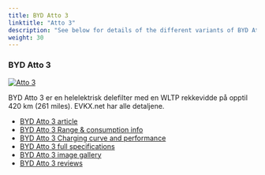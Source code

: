 ```yaml
---
title: BYD Atto 3
linktitle: "Atto 3"
description: "See below for details of the different variants of BYD Atto 3"
weight: 30
---
```

### BYD Atto 3

<a href="/models/byd/atto_3/atto_3/"><img src="https://media.evkx.net/multimedia/models/byd/atto_3/atto_3/main_1_st.jpg" class="img-fluid" alt="Atto 3" ></a>

BYD Atto 3 er en helelektrisk delefilter med en WLTP rekkevidde på opptil 420 km (261 miles). EVKX.net har alle detaljene. 

- [BYD Atto 3 article](/models/byd/atto_3/atto_3/)
- [BYD Atto 3 Range & consumption info](/models/byd/atto_3/atto_3/rangeandconsumption)
- [BYD Atto 3 Charging curve and performance](/models/byd/atto_3/atto_3/chargingcurve)
- [BYD Atto 3 full specifications](/models/byd/atto_3/atto_3/specifications)
- [BYD Atto 3 image gallery](/models/byd/atto_3/atto_3/gallery)
- [BYD Atto 3 reviews](/models/byd/atto_3/atto_3/reviews)

